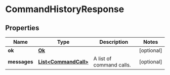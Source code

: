 
# CommandHistoryResponse

## Properties
Name | Type | Description | Notes
------------ | ------------- | ------------- | -------------
**ok** | [**Ok**](Ok.md) |  |  [optional]
**messages** | [**List&lt;CommandCall&gt;**](CommandCall.md) | A list of command calls. |  [optional]



